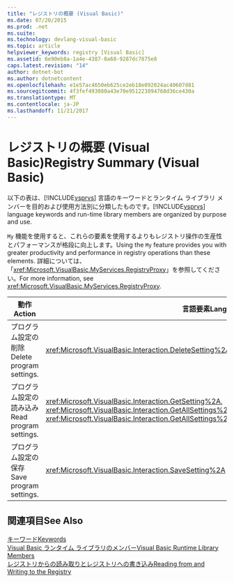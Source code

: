 ```yaml
---
title: "レジストリの概要 (Visual Basic)"
ms.date: 07/20/2015
ms.prod: .net
ms.suite: 
ms.technology: devlang-visual-basic
ms.topic: article
helpviewer_keywords: registry [Visual Basic]
ms.assetid: 6e90eb8a-1a4e-4387-8a68-9287dc7875e8
caps.latest.revision: "14"
author: dotnet-bot
ms.author: dotnetcontent
ms.openlocfilehash: e1e57ac4650eb625ce2eb18e092024ac40607d81
ms.sourcegitcommit: 4f3fef493080a43e70e951223894768d36ce430a
ms.translationtype: MT
ms.contentlocale: ja-JP
ms.lasthandoff: 11/21/2017
---
```

# <a name="registry-summary-visual-basic"></a><span data-ttu-id="4aff5-102">レジストリの概要 (Visual Basic)</span><span class="sxs-lookup"><span data-stu-id="4aff5-102">Registry Summary (Visual Basic)</span></span>
<span data-ttu-id="4aff5-103">以下の表は、[!INCLUDE[vsprvs](~/includes/vsprvs-md.md)] 言語のキーワードとランタイム ライブラリ メンバーを目的および使用方法別に分類したものです。</span><span class="sxs-lookup"><span data-stu-id="4aff5-103">[!INCLUDE[vsprvs](~/includes/vsprvs-md.md)] language keywords and run-time library members are organized by purpose and use.</span></span>  
  
 <span data-ttu-id="4aff5-104">`My` 機能を使用すると、これらの要素を使用するよりもレジストリ操作の生産性とパフォーマンスが格段に向上します。</span><span class="sxs-lookup"><span data-stu-id="4aff5-104">Using the `My` feature provides you with greater productivity and performance in registry operations than these elements.</span></span> <span data-ttu-id="4aff5-105">詳細については、「<xref:Microsoft.VisualBasic.MyServices.RegistryProxy>」を参照してください。</span><span class="sxs-lookup"><span data-stu-id="4aff5-105">For more information, see <xref:Microsoft.VisualBasic.MyServices.RegistryProxy>.</span></span>  
  
|<span data-ttu-id="4aff5-106">**動作**</span><span class="sxs-lookup"><span data-stu-id="4aff5-106">**Action**</span></span>|<span data-ttu-id="4aff5-107">**言語要素**</span><span class="sxs-lookup"><span data-stu-id="4aff5-107">**Language element**</span></span>|  
|----------------|--------------------------|  
|<span data-ttu-id="4aff5-108">プログラム設定の削除</span><span class="sxs-lookup"><span data-stu-id="4aff5-108">Delete program settings.</span></span>|<xref:Microsoft.VisualBasic.Interaction.DeleteSetting%2A>|  
|<span data-ttu-id="4aff5-109">プログラム設定の読み込み</span><span class="sxs-lookup"><span data-stu-id="4aff5-109">Read program settings.</span></span>|<span data-ttu-id="4aff5-110"><xref:Microsoft.VisualBasic.Interaction.GetSetting%2A>, <xref:Microsoft.VisualBasic.Interaction.GetAllSettings%2A></span><span class="sxs-lookup"><span data-stu-id="4aff5-110"><xref:Microsoft.VisualBasic.Interaction.GetSetting%2A>, <xref:Microsoft.VisualBasic.Interaction.GetAllSettings%2A></span></span>|  
|<span data-ttu-id="4aff5-111">プログラム設定の保存</span><span class="sxs-lookup"><span data-stu-id="4aff5-111">Save program settings.</span></span>|<xref:Microsoft.VisualBasic.Interaction.SaveSetting%2A>|  
  
## <a name="see-also"></a><span data-ttu-id="4aff5-112">関連項目</span><span class="sxs-lookup"><span data-stu-id="4aff5-112">See Also</span></span>  
 [<span data-ttu-id="4aff5-113">キーワード</span><span class="sxs-lookup"><span data-stu-id="4aff5-113">Keywords</span></span>](../../../visual-basic/language-reference/keywords/index.md)  
 [<span data-ttu-id="4aff5-114">Visual Basic ランタイム ライブラリのメンバー</span><span class="sxs-lookup"><span data-stu-id="4aff5-114">Visual Basic Runtime Library Members</span></span>](../../../visual-basic/language-reference/runtime-library-members.md)  
 [<span data-ttu-id="4aff5-115">レジストリからの読み取りとレジストリへの書き込み</span><span class="sxs-lookup"><span data-stu-id="4aff5-115">Reading from and Writing to the Registry</span></span>](../../../visual-basic/developing-apps/programming/computer-resources/reading-from-and-writing-to-the-registry.md)
